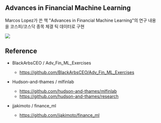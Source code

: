 ## Advances in Financial Machine Learning 

Marcos Lopez가 쓴 책 "Advances in Financial Machine Learning"의 연구 내용을 코스피/코스닥 종목 체결 틱 데이터로 구현 


<img src="https://s3.ap-northeast-2.amazonaws.com/cwjang.public/afml/afml_cover.png" />


## Reference 

* BlackArbsCEO / Adv_Fin_ML_Exercises
  * https://github.com/BlackArbsCEO/Adv_Fin_ML_Exercises

* Hudson-and-thames / mlfinlab
  * https://github.com/hudson-and-thames/mlfinlab
  * https://github.com/hudson-and-thames/research

* jjakimoto / finance_ml
  * https://github.com/jjakimoto/finance_ml
